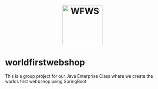 <h1 align="center">
    <img src="https://imgur.com/a/A7GIohX" height="130" alt="WFWS">
</h1>



# worldfirstwebshop
This is a group project for our Java Enterprise Class where we create the worlds first webbshop using SpringBoot 
